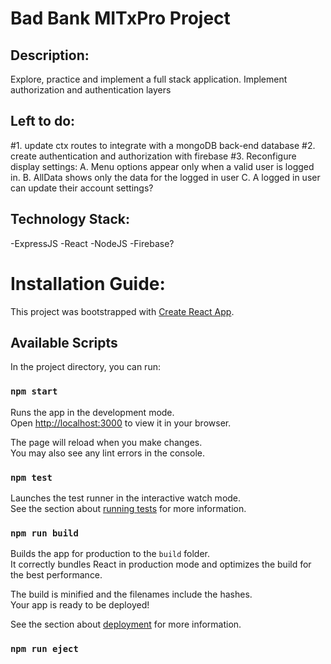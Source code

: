 # Bad Bank MITxPro Project

## Description: 
Explore, practice and implement a full stack application. Implement authorization and authentication layers

## Left to do:
#1. update ctx routes to integrate with a mongoDB back-end database
#2. create authentication and authorization with firebase
#3. Reconfigure display settings: A. Menu options appear only when a valid user is logged in. B. AllData shows only the data for the logged in user C. A logged in user can update their account settings? 

## Technology Stack:
-ExpressJS
-React
-NodeJS
-Firebase?


# Installation Guide:

This project was bootstrapped with [Create React App](https://github.com/facebook/create-react-app).

## Available Scripts

In the project directory, you can run:

### `npm start`

Runs the app in the development mode.\
Open [http://localhost:3000](http://localhost:3000) to view it in your browser.

The page will reload when you make changes.\
You may also see any lint errors in the console.

### `npm test`

Launches the test runner in the interactive watch mode.\
See the section about [running tests](https://facebook.github.io/create-react-app/docs/running-tests) for more information.

### `npm run build`

Builds the app for production to the `build` folder.\
It correctly bundles React in production mode and optimizes the build for the best performance.

The build is minified and the filenames include the hashes.\
Your app is ready to be deployed!

See the section about [deployment](https://facebook.github.io/create-react-app/docs/deployment) for more information.

### `npm run eject`


